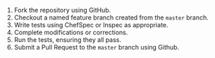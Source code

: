 1. Fork the repository using GitHub.
2. Checkout a named feature branch created from the `master` branch.
3. Write tests using ChefSpec or Inspec as appropriate.
4. Complete modifications or corrections.
5. Run the tests, ensuring they all pass.
6. Submit a Pull Request to the `master` branch using Github.
